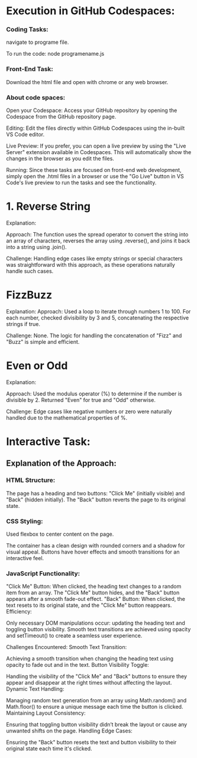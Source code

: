 # Execution in GitHub Codespaces:

### Coding Tasks:

navigate to programe file.

To run the code: node programename.js

### Front-End Task:
Download the html file and open with chrome or any web browser.

### About code spaces:
Open your Codespace: Access your GitHub repository by opening the Codespace from the GitHub repository page.

Editing: Edit the files directly within GitHub Codespaces using the in-built VS Code editor.

Live Preview: If you prefer, you can open a live preview by using the "Live Server" extension available in Codespaces. This will automatically show the changes in the browser as you edit the files.

Running: Since these tasks are focused on front-end web development, simply open the .html files in a browser or use the "Go Live" button in VS Code's live preview to run the tasks and see the functionality.

# 1. Reverse String

Explanation:

Approach: The function uses the spread operator to convert the string into an array of characters, reverses the array using .reverse(), and joins it back into a string using .join().

Challenge: Handling edge cases like empty strings or special characters was straightforward with this approach, as these operations naturally handle such cases.

# FizzBuzz

Explanation:
Approach: Used a loop to iterate through numbers 1 to 100. For each number, checked divisibility by 3 and 5, concatenating the respective strings if true.

Challenge: None. The logic for handling the concatenation of "Fizz" and "Buzz" is simple and efficient.

# Even or Odd

Explanation:

Approach: Used the modulus operator (%) to determine if the number is divisible by 2. Returned "Even" for true and "Odd" otherwise.

Challenge: Edge cases like negative numbers or zero were naturally handled due to the mathematical properties of %.

# Interactive Task:

## Explanation of the Approach:

### HTML Structure:

The page has a heading and two buttons: "Click Me" (initially visible) and "Back" (hidden initially). The "Back" button reverts the page to its original state.

### CSS Styling:

Used flexbox to center content on the page.

The container has a clean design with rounded corners and a shadow for visual appeal.
Buttons have hover effects and smooth transitions for an interactive feel.

### JavaScript Functionality:

"Click Me" Button: When clicked, the heading text changes to a random item from an array. The "Click Me" button hides, and the "Back" button appears after a smooth fade-out effect.
"Back" Button: When clicked, the text resets to its original state, and the "Click Me" button reappears.
Efficiency:

Only necessary DOM manipulations occur: updating the heading text and toggling button visibility.
Smooth text transitions are achieved using opacity and setTimeout() to create a seamless user experience.

Challenges Encountered:
Smooth Text Transition:

Achieving a smooth transition when changing the heading text using opacity to fade out and in the text.
Button Visibility Toggle:

Handling the visibility of the "Click Me" and "Back" buttons to ensure they appear and disappear at the right times without affecting the layout.
Dynamic Text Handling:

Managing random text generation from an array using Math.random() and Math.floor() to ensure a unique message each time the button is clicked.
Maintaining Layout Consistency:

Ensuring that toggling button visibility didn’t break the layout or cause any unwanted shifts on the page.
Handling Edge Cases:

Ensuring the "Back" button resets the text and button visibility to their original state each time it's clicked.